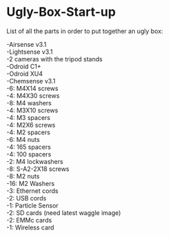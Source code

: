# Ugly-Box-Start-up
List of all the parts in order to put together an ugly box:

-Airsense v3.1  
-Lightsense v3.1 <br>
-2 cameras with the tripod stands  
-Odroid C1+ <br>
-Odroid XU4  
-Chemsense v3.1 <br>
-6: M4X14 screws  
-4: M4X30 screws <br>
-8: M4 washers  
-4: M3X10 screws <br>
-4: M3 spacers  
-4: M2X6 screws <br>
-4: M2 spacers  
-6: M4 nuts <br>
-4: 165 spacers  
-4: 100 spacers <br>
-2: M4 lockwashers  
-8: S-A2-2X18 screws <br>
-8: M2 nuts  
-16: M2 Washers <br>
-3: Ethernet cords  
-2: USB cords <br>
-1: Particle Sensor  
-2: SD cards (need latest waggle image) <br>
-2: EMMc cards  
-1: Wireless card
